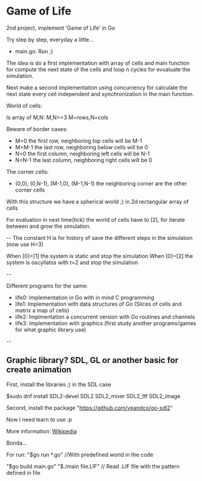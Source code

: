 # Game of Life

2nd project, implement 'Game of Life' in Go

Try step by step, everyday a little...

* main.go:          Run ;)

The idea is do a first implementation with array of cells and main function for compute the next state of the cells and loop n cycles for evualuate the simulation.

Next make a second implementation using concurrency for calculate the next state every cell independent and synchronization in the main function.

World of cells:

Is array of M,N: M,N>=3 M=rows,N=cols

Beware of border cases:

* M=0 the first row, neighboring top cells will be M-1
* M=M-1 the last row, neighboring below cells will be 0
* N=0 the first column, neighboring left cells will be N-1
* N=N-1 the last column, neighboring right cells will be 0

The corner cells:

* (0,0), (0,N-1), (M-1,0), (M-1,N-1) the neighboring corner are the other corner cells

With this structure we have a spherical world ;) in 2d rectangular array of cells

For evaluation in next time(tick) the world of cells have to [2], for iterate between and grow the simulation.

--
The constant H is for history of save the different steps in the simulation (now use H=3)

When [0]=[1] the system is static and stop the simulation
When [0]=[2] the system is oscyllatos with t=2 and stop the simulation

--

Different programs for the same:

* life0: Implementation in Go with in mind C programming
* life1: Implementation with data structures of Go (Slices of cells and matrix a map of cells)
* life2: Implmentation a concurrent version with Go routines and channels
* life3: Implementation with graphics (first study another programs/games for what graphic library use)

--

## Graphic library? SDL, GL or another basic for create animation

First, install the libraries ;) in the SDL case

$sudo dnf install SDL2-devel SDL2 SDL2_mixer SDL2_ttf SDL2_image

Second, install the package "https://github.com/veandco/go-sdl2"

Now I need learn to use :p

More information:
 [Wikipedia](https://en.wikipedia.org/wiki/Conway's_Game_of_Life "https://en.wikipedia.org/wiki/Conway's_Game_of_Life")

Bonda...

For run: "$go run *.go" //With predefined world in the code

"$go build main.go"
"$./main file.LIF"  // Read .LIF file with the pattern defined in file
